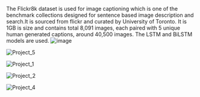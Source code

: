 The Flickr8k dataset is used for image captioning which is one of the benchmark collections designed for sentence based image description and search.It is sourced from flickr and curated by
University of Toronto. It is 1GB is size and contains total 8,091 images, each paired with 5 unique human generated captions, around 40,500 images.
The LSTM and BiLSTM models are used.
![image](https://github.com/user-attachments/assets/4a981c6b-88dc-4738-8e5e-bf040f394b3f)

![Project_5](https://github.com/user-attachments/assets/f10656f5-5957-4585-aea1-17373d79ba04)

![Project_1](https://github.com/user-attachments/assets/665ab320-c505-4f36-a202-652595d6c763)

![Project_2](https://github.com/user-attachments/assets/aba4cb67-2b4f-4998-9445-518dcf5cbaf7)

![Project_4](https://github.com/user-attachments/assets/d73e04b6-608b-4dc7-9eed-b7497cac05c5)




